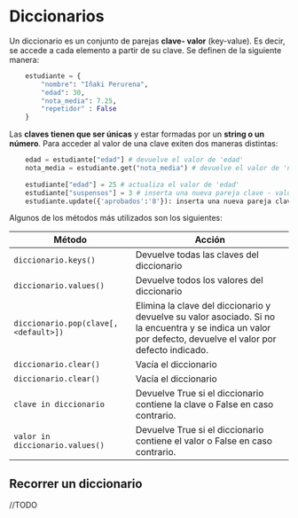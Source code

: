 # Diccionarios
Un diccionario es un conjunto de parejas **clave- valor** (key-value). Es decir, se accede a cada elemento a partir de su clave. Se definen de la siguiente manera:

```python
    estudiante = {
    	"nombre": "Iñaki Perurena",
    	"edad": 30,
    	"nota_media": 7.25,
    	"repetidor" : False
    }
```

Las **claves tienen que ser únicas** y estar formadas por un **string o un número**. Para acceder al valor de una clave exiten dos maneras distintas:

```python
    edad = estudiante["edad"] # devuelve el valor de 'edad'
    nota_media = estudiante.get("nota_media") # devuelve el valor de 'nota_media'
    
    estudiante["edad"] = 25 # actualiza el valor de 'edad'
    estudiante["suspensos"] = 3 # inserta una nueva pareja clave - valor
    estudiante.update({'aprobados':'8'}): inserta una nueva pareja clave - valor o actualiza su valor si ya existiera
```

Algunos de los métodos más utilizados son los siguientes:

| Método | Acción |
|--|--|
| `diccionario.keys()` | Devuelve todas las claves del diccionario |
| `diccionario.values()` | Devuelve todos los valores del diccionario |
| `diccionario.pop(clave[,<default>])` | Elimina la clave del diccionario y devuelve su valor asociado. Si no la encuentra y se indica un valor por defecto, devuelve el valor por defecto indicado. |
| `diccionario.clear()` | Vacía el diccionario |
| `diccionario.clear()` | Vacía el diccionario |
| `clave in diccionario` | Devuelve True si el diccionario contiene la clave o False en caso contrario. |
| `valor in diccionario.values()` | Devuelve True si el diccionario contiene el valor o False en caso contrario. |

## Recorrer un diccionario
//TODO




